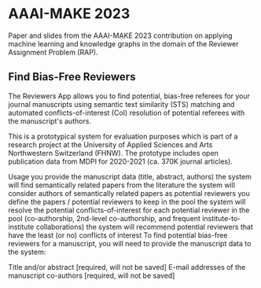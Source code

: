 # AAAI-MAKE 2023

Paper and slides from the AAAI-MAKE 2023 contribution on applying machine learning and knowledge graphs
in the domain of the Reviewer Assignment Problem (RAP).

## Find Bias-Free Reviewers

The Reviewers App allows you to find potential, bias-free referees for your journal manuscripts using
semantic text similarity (STS) matching and automated conflicts-of-interest (CoI) resolution of potential
referees with the manuscript's authors.

This is a prototypical system for evaluation purposes which is part of a research project at the University
of Applied Sciences and Arts Northwestern Switzerland (FHNW). The prototype includes open publication data
from MDPI for 2020-2021 (ca. 370K journal articles).

Usage
you provide the manuscript data (title, abstract, authors)
the system will find semantically related papers from the literature
the system will consider authors of semantically related papers as potential reviewers
you define the papers / potential reviewers to keep in the pool
the system will resolve the potential conflicts-of-interest for each potential reviewer in the pool (co-authorship, 2nd-level co-authorship, and frequent institute-to-institute collaborations)
the system will recommend potential reviewers that have the least (or no) conflicts of interest
To find potential bias-free reviewers for a manuscript, you will need to provide the manuscript data to the system:

Title and/or abstract [required, will not be saved]
E-mail addresses of the manuscript co-authors [required, will not be saved]

